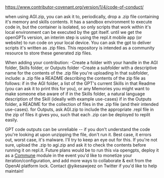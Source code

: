 https://www.contributor-covenant.org/version/1/4/code-of-conduct/

when using AGI.zip, you can ask it to, periodically, drop a .zip file containing it's memory and skills contents. It has a sandbox environment to execute code in, but the container is isolated, so only scripts that work within it's local environment can be executed by the gpt itself.
until we get the openGPTs version, an interim step is using the repl.it mobile app (or website) to run code on your local device. You can ask the gpt to deliver scripts it's written as .zip files.
This repository is intended as a community resource to store these generated zip files.

When adding your contribution:
-Create a folder with your handle in the AGI folder, Skills folder, or Outputs folder
-Create a subfolder with a descriptive name for the contents of the .zip file you're uploading
In that subfolder, include:
a .zip file
a README describing the contents of the zip file as follows:
if in the AGI folder, a list of the GPT's current Skills in that Readme (you can ask it to print this for you), or any Memories you might want to make someone else aware of
if in the Skills folder, a natural language description of the Skill (ideally with example use-cases)
if in the Outputs folder, a README for the collection of files in the .zip file (and their intended use-cases). for Outputs, ask AGI.zip to include the appropriate .repl file in the zip of files it gives you, such that each .zip can be deployed to replit easily.

GPT code outputs can be unreliable -- if you don't understand the code you're looking at upon unzipping the file, don't run it. Best case, it errors out, worst case, it's malware. I'll try to keep an eye out for this. If you're not sure, upload the .zip to agi.zip and ask it to check the contents before running it on repl.it.
Future plans would be to run this via opengpts, deploy it as a [Commune](https://github.com/commune-ai/commune) module in the event you'd like to monetize your iteration/configuration, and add more ways to collaborate & exit from the OpenAI platform lock.
Contact @yikesawjeez on Twitter if you'd like to help maintain!
